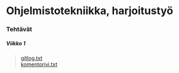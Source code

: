 # Ohjelmistotekniikka, harjoitustyö
### Tehtävät
##### Viikko 1
>[gitlog.txt](https://github.com/brontto/ot-harjoitustyo/blob/master/laskarit/Viikko1/gitlog.txt)<br>
>[komentorivi.txt](https://github.com/brontto/ot-harjoitustyo/blob/master/laskarit/Viikko1/komentorivi.txt)<br>
